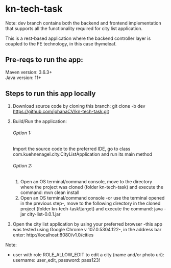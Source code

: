 # kn-tech-task

Note:
dev branch contains both the backend and frontend implementation that supports all the functionality required for city list application.

This is a rest-based application where the backend controller layer is coupled to the FE technology, in this case thymeleaf.

## Pre-reqs to run the app:

Maven version: 3.6.3+  
Java version: 11+  

## Steps to run this app locally

1. Download source code by cloning this branch: git clone -b dev https://github.com/johanaCV/kn-tech-task.git

2. Build/Run the application:  
    ###### Option 1:
     Import the source code to the preferred IDE, go to class com.kuehnenagel.city.CityListApplication and run its main method   
    ###### Option 2:  
    1. Open an OS terminal/command console, move to the directory where the project was cloned (folder kn-tech-task) and execute the command: mvn clean install  
    2. Open an OS terminal/command console -or use the terminal opened in the previous step-, move to the following directory in the cloned project (folder kn-tech-task\target) and execute the command: java -jar city-list-0.0.1.jar
            
3. Open the city list application by using your preferred browser -this app was tested using Google Chrome v 107.0.5304.122-, in the address bar enter: http://localhost:8080/v1.0/cities
  
Note:
  * user with role ROLE_ALLOW_EDIT to edit a city (name and/or photo uri): username: user_edit, password: pass123!
